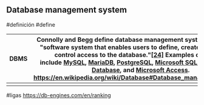 ## Database management system
#definición
#define



| DBMS | Connolly and Begg define database management system (DBMS) as a "software system that enables users to define, create, maintain and control access to the database."[[24]](https://en.wikipedia.org/wiki/Database#cite_note-FOOTNOTEConnollyBegg201464-24) Examples of DBMS's include [MySQL](https://en.wikipedia.org/wiki/MySQL "MySQL"), [MariaDB](https://en.wikipedia.org/wiki/MariaDB "MariaDB"), [PostgreSQL](https://en.wikipedia.org/wiki/PostgreSQL "PostgreSQL"), [Microsoft SQL Server](https://en.wikipedia.org/wiki/Microsoft_SQL_Server "Microsoft SQL Server"), [Oracle Database](https://en.wikipedia.org/wiki/Oracle_Database "Oracle Database"), and [Microsoft Access](https://en.wikipedia.org/wiki/Microsoft_Access "Microsoft Access").<br>https://en.wikipedia.org/wiki/Database#Database_management_system<br> | <br> |
| ---- | --------------------------------------------------------------------------------------------------------------------------------------------------------------------------------------------------------------------------------------------------------------------------------------------------------------------------------------------------------------------------------------------------------------------------------------------------------------------------------------------------------------------------------------------------------------------------------------------------------------------------------------------------------------------------------------------------------------------------------------------------------------------------------------------------------------------------------------- | ---- |
|      |                                                                                                                                                                                                                                                                                                                                                                                                                                                                                                                                                                                                                                                                                                                                                                                                                                         |      |


#ligas
https://db-engines.com/en/ranking
